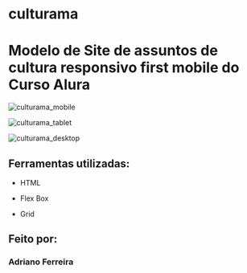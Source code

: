 # culturama

# Modelo de Site de assuntos de cultura responsivo first mobile do Curso Alura

![culturama_mobile](https://github.com/AOFerreira/culturama/assets/19846612/7cb888da-4eb5-46a3-9553-1a7c0444d95c)

![culturama_tablet](https://github.com/AOFerreira/culturama/assets/19846612/0be2a192-d658-407d-b79a-c3faa02f8845)

![culturama_desktop](https://github.com/AOFerreira/culturama/assets/19846612/2f2681ec-5f4e-4277-a282-cc28a92275c1)

## Ferramentas utilizadas:

* HTML

* Flex Box
  
* Grid

## Feito por:

### Adriano Ferreira
